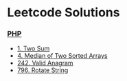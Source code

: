 # Leetcode Solutions

### [PHP](PHP/)
- [1. Two Sum](./PHP/1-two-sum.md)
- [4. Median of Two Sorted Arrays](./PHP/4-median-of-two-sorted-arrays.md)
- [242. Valid Anagram](./PHP/242-valid-anagram.md)
- [796. Rotate String](./PHP/796-rotate-string.md)